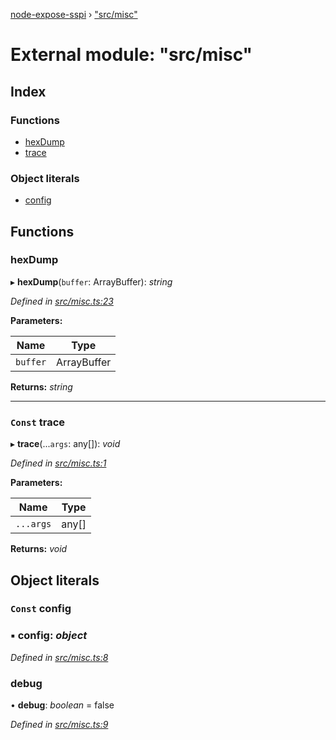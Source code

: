 [node-expose-sspi](../README.md) › ["src/misc"](_src_misc_.md)

# External module: "src/misc"

## Index

### Functions

* [hexDump](_src_misc_.md#hexdump)
* [trace](_src_misc_.md#const-trace)

### Object literals

* [config](_src_misc_.md#const-config)

## Functions

###  hexDump

▸ **hexDump**(`buffer`: ArrayBuffer): *string*

*Defined in [src/misc.ts:23](https://github.com/jlguenego/node-expose-sspi/blob/70cc17a/src/misc.ts#L23)*

**Parameters:**

Name | Type |
------ | ------ |
`buffer` | ArrayBuffer |

**Returns:** *string*

___

### `Const` trace

▸ **trace**(...`args`: any[]): *void*

*Defined in [src/misc.ts:1](https://github.com/jlguenego/node-expose-sspi/blob/70cc17a/src/misc.ts#L1)*

**Parameters:**

Name | Type |
------ | ------ |
`...args` | any[] |

**Returns:** *void*

## Object literals

### `Const` config

### ▪ **config**: *object*

*Defined in [src/misc.ts:8](https://github.com/jlguenego/node-expose-sspi/blob/70cc17a/src/misc.ts#L8)*

###  debug

• **debug**: *boolean* = false

*Defined in [src/misc.ts:9](https://github.com/jlguenego/node-expose-sspi/blob/70cc17a/src/misc.ts#L9)*
